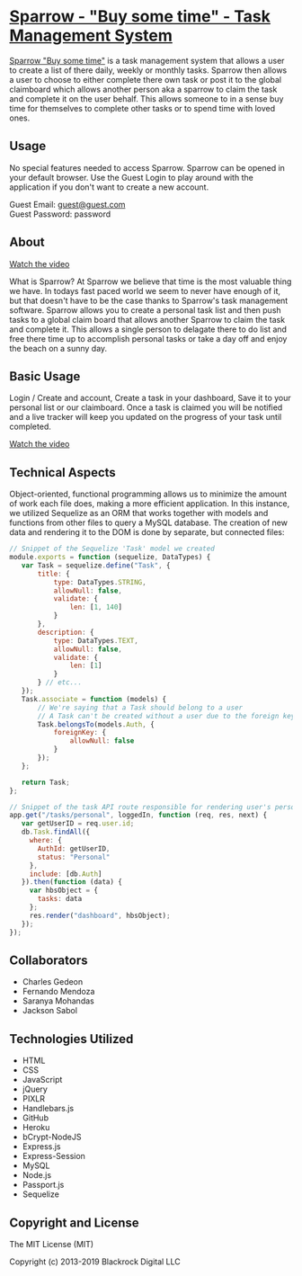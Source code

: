 # [Sparrow - "Buy some time" - Task Management System](https://sparrow-tasker.herokuapp.com/)

[Sparrow "Buy some time"](https://sparrow-tasker.herokuapp.com/) is a task management system that allows a user to create a list of there daily, weekly or monthly tasks. Sparrow then allows a user to choose to either complete there own task or post it to the global claimboard which allows another person aka a sparrow to claim the task and complete it on the user behalf. This allows someone to in a sense buy time for themselves to complete other tasks or to spend time with loved ones. 

## Usage
No special features needed to access Sparrow. Sparrow can be opened in your default browser.
Use the Guest Login to play around with the application if you don't want to create a new account.

Guest Email: guest@guest.com  
Guest Password: password

## About

[Watch the video](https://youtu.be/WGTQugQ1uz8)


What is Sparrow?
	At Sparrow we believe that time is the most valuable thing we have. In todays fast paced world we seem to never have enough of it, but that doesn't have to be the case thanks to Sparrow's task management software. Sparrow allows you to create a personal task list and then push tasks to a global claim board that allows another Sparrow to claim the task and complete it. This allows a single person to delagate there to do list and free there time up to accomplish personal tasks or take a day off and enjoy the beach on a sunny day. 

## Basic Usage
Login / Create and account, Create a task in your dashboard, Save it to your personal list or our claimboard. Once a task is claimed you will be notified and a live tracker will keep you updated on the progress of your task until completed. 

[Watch the video](https://drive.google.com/file/d/18kxQ96SxQLaQLnJ3MelalGqiBq0oJ3pc/view)

## Technical Aspects
 Object-oriented, functional programming allows us to minimize the amount of work each file does, making a more efficient application. In this instance, we utilized Sequelize as an ORM that works together with models and functions from other files to query a MySQL database. The creation of new data and rendering it to the DOM is done by separate, but connected files:

 ``` javascript
// Snippet of the Sequelize 'Task' model we created
module.exports = function (sequelize, DataTypes) {
    var Task = sequelize.define("Task", {
        title: {
            type: DataTypes.STRING,
            allowNull: false,
            validate: {
                len: [1, 140]
            }
        },
        description: {
            type: DataTypes.TEXT,
            allowNull: false,
            validate: {
                len: [1]
            }
		} // etc...
	});
    Task.associate = function (models) {
        // We're saying that a Task should belong to a user
        // A Task can't be created without a user due to the foreign key constraint
        Task.belongsTo(models.Auth, {
            foreignKey: {
                allowNull: false
            }
        });
    };

    return Task;
};
 ```
 ``` javascript
// Snippet of the task API route responsible for rendering user's personal task list
app.get("/tasks/personal", loggedIn, function (req, res, next) {
    var getUserID = req.user.id;
    db.Task.findAll({
      where: {
        AuthId: getUserID,
        status: "Personal"
      },
      include: [db.Auth]
    }).then(function (data) {
      var hbsObject = {
        tasks: data
      };
      res.render("dashboard", hbsObject);
    });
});
```
## Collaborators

* Charles Gedeon
* Fernando Mendoza
* Saranya Mohandas
* Jackson Sabol

## Technologies Utilized
* HTML
* CSS
* JavaScript
* jQuery
* PIXLR
* Handlebars.js
* GitHub
* Heroku
* bCrypt-NodeJS
* Express.js
* Express-Session
* MySQL
* Node.js
* Passport.js
* Sequelize

## Copyright and License
The MIT License (MIT)

Copyright (c) 2013-2019 Blackrock Digital LLC